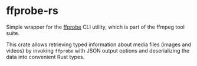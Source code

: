 # ffprobe-rs

Simple wrapper for the [ffprobe](https://ffmpeg.org/ffprobe.html) CLI utility,
which is part of the ffmpeg tool suite.

This crate allows retrieving typed information about media files (images and videos)
by invoking `ffprobe` with JSON output options and deserializing the data
into convenient Rust types.
